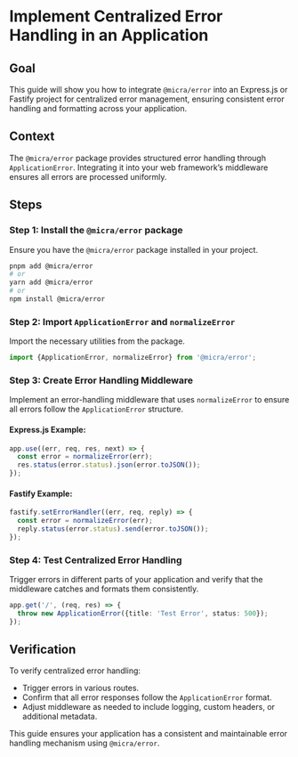 # Implement Centralized Error Handling in an Application

## Goal

This guide will show you how to integrate `@micra/error` into an Express.js or Fastify project for centralized error management, ensuring consistent error handling and formatting across your application.

## Context

The `@micra/error` package provides structured error handling through `ApplicationError`. Integrating it into your web framework’s middleware ensures all errors are processed uniformly.

## Steps

### Step 1: Install the `@micra/error` package

Ensure you have the `@micra/error` package installed in your project.

```bash
pnpm add @micra/error
# or
yarn add @micra/error
# or
npm install @micra/error
```

### Step 2: Import `ApplicationError` and `normalizeError`

Import the necessary utilities from the package.

```ts
import {ApplicationError, normalizeError} from '@micra/error';
```

### Step 3: Create Error Handling Middleware

Implement an error-handling middleware that uses `normalizeError` to ensure all errors follow the `ApplicationError` structure.

#### Express.js Example:

```ts
app.use((err, req, res, next) => {
  const error = normalizeError(err);
  res.status(error.status).json(error.toJSON());
});
```

#### Fastify Example:

```ts
fastify.setErrorHandler((err, req, reply) => {
  const error = normalizeError(err);
  reply.status(error.status).send(error.toJSON());
});
```

### Step 4: Test Centralized Error Handling

Trigger errors in different parts of your application and verify that the middleware catches and formats them consistently.

```ts
app.get('/', (req, res) => {
  throw new ApplicationError({title: 'Test Error', status: 500});
});
```

## Verification

To verify centralized error handling:

- Trigger errors in various routes.
- Confirm that all error responses follow the `ApplicationError` format.
- Adjust middleware as needed to include logging, custom headers, or additional metadata.

This guide ensures your application has a consistent and maintainable error handling mechanism using `@micra/error`.
